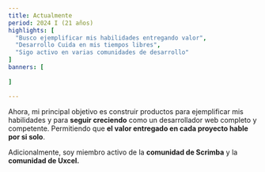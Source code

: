 ```yaml
---
title: Actualmente
period: 2024 I (21 años)
highlights: [
  "Busco ejemplificar mis habilidades entregando valor",
  "Desarrollo Cuida en mis tiempos libres",
  "Sigo activo en varias comunidades de desarrollo"
]
banners: [
  
]

---
```

Ahora, mi principal objetivo es construir productos para ejemplificar mis habilidades y para **seguir creciendo** como un desarrollador web completo y competente. Permitiendo que **el valor entregado en cada proyecto hable por si solo**. 

Adicionalmente, soy miembro activo de la **comunidad de Scrimba** y la **comunidad de Uxcel.**
